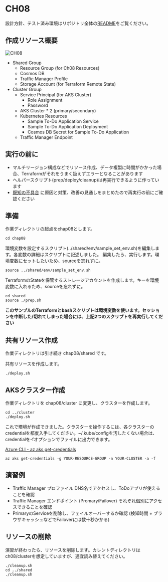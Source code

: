 # CH08

設計方針、テスト済み環境はリポジトリ全体の[README](https://github.com/ToruMakabe/Understanding-K8s)をご覧ください。

## 作成リソース概要

![CH08](https://github.com/ToruMakabe/Understanding-K8s/blob/master/pics/ch08.jpg?raw=true "CH08")

* Shared Group
  * Resource Group (for Ch08 Resources)
  * Cosmos DB
  * Traffic Manager Profile
  * Storage Account (for Terraform Remote State)
* Cluster Group
  * Service Principal (for AKS Cluster)
    * Role Assignment
    * Password
  * AKS Cluster * 2 (primary/secondary)
  * Kubernetes Resources
    * Sample To-Do Application Service
    * Sample To-Do Application Deployment
    * Cosmos DB Secret for Sample To-Do Application
  * Traffic Manager Endpoint

## 実行の前に

* マルチリージョン構成などでリソース作成、データ複製に時間がかかった場合、Terraformがそれをうまく扱えずエラーとなることがあります
* ヘルパースクリプト(prep/deploy/cleanup)は再実行できるように作っています
* [既知の不具合][link_known_issue] に原因と対策、改善の見通しをまとめたので再実行の前にご確認ください

[link_known_issue]: https://github.com/ToruMakabe/Understanding-K8s/blob/master/README.md#known_issue

## 準備

作業ディレクトリの起点をchap08とします。

```
cd chap08
```

環境変数を設定するスクリプト(../shared/env/sample_set_env.sh)を編集します。各変数の詳細はスクリプトに記述しました。
編集したら、実行します。環境変数にセットしたいため、sourceを忘れずに。

```
source ../shared/env/sample_set_env.sh
```

TerraformのStateを保管するストレージアカウントを作成します。キーを環境変数に入れるため、sourceを忘れずに。

```
cd shared
source ./prep.sh
```

__このサンプルのTerraformとbashスクリプトは環境変数を使います。セッションを中断した/切れてしまった場合には、上記2つのスクリプトを再実行してください__

## 共有リソース作成

作業ディレクトリは引き続き chap08/shared です。

共有リソースを作成します。

```
./deploy.sh
```

## AKSクラスター作成

作業ディレクトリを chap08/cluster に変更し、クラスターを作成します。

```
cd ../cluster
./deploy.sh
```

これで環境が作成できました。クラスターを操作するには、各クラスターのcredentialを都度入手してください。~/.kube/configを汚したくない場合は、credentialを-fオプションでファイルに出力できます。

[Azure CLI - az aks get-credentials](https://docs.microsoft.com/en-us/cli/azure/aks?view=azure-cli-latest#az-aks-get-credentials)

```
az aks get-credentials -g YOUR-RESOURCE-GROUP -n YOUR-CLUSTER -a -f
```

## 演習例

* Traffic Manager プロファイル DNS名でアクセスし、ToDoアプリが使えることを確認
* Traffic Manager エンドポイント (Promary/Failover) それぞれ個別にアクセスできることを確認
* PrimaryのServiceを削除し、フェイルオーバーするか確認 (検知時間 + ブラウザキャッシュなどでFailoverには数十秒かかる)

## リソースの削除

演習が終わったら、リソースを削除します。カレントディレクトリはch08/clusterを想定していますが、適宜読み替えてください。

```
./cleanup.sh
cd ../shared
./cleanup.sh
```